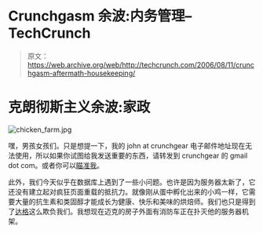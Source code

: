 # Crunchgasm 余波:内务管理–TechCrunch

> 原文：<https://web.archive.org/web/http://techcrunch.com/2006/08/11/crunchgasm-aftermath-housekeeping/>

# 克朗彻斯主义余波:家政

![chicken_farm.jpg](img/3b766cb6122d495cd976119a5e0cb509.png)

嘿，男孩女孩们。只是想提一下，我的 john at crunchgear 电子邮件地址现在无法使用，所以如果你试图给我发送重要的东西，请转发到 crunchgear 的 gmail dot com。或者你可以[瞄准我](goim?screenname=johnbiggsny&message=Tip)。

此外，我们今天似乎在数据库上遇到了一些小问题。也许是因为服务器太新了，它还没有建立起对疯狂页面重载的抵抗力。就像刚从蛋中孵化出来的小鸡一样，它需要大量的抗生素和类固醇才能成长为健康、快乐和美味的烘焙师。我们也只是得到了[达格](https://web.archive.org/web/20210417134607/http://digg.com/gadgets/CrunchGear_Launched_For_the_Gadget_Obsessive)这么欺负我们。我想现在迈克的房子外面有消防车正在扑灭他的服务器机架。